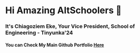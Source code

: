 # Hi Amazing AltSchoolers 👋  

### It's Chiagoziem Eke, Your Vice President, School of Engineering - Tinyunka'24

#### You can Check My Main Github Portfolio [Here](https://github.com/El-gibbor)
